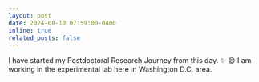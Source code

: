 ```yaml
---
layout: post
date: 2024-08-10 07:59:00-0400
inline: true
related_posts: false
---
```


I have started my Postdoctoral Research Journey from this day. :sparkles: :smile:
I am working in the experimental lab here in Washington D.C. area.